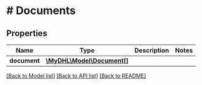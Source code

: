# # Documents

## Properties

Name | Type | Description | Notes
------------ | ------------- | ------------- | -------------
**document** | [**\MyDHL\Model\Document[]**](Document.md) |  |

[[Back to Model list]](../../README.md#models) [[Back to API list]](../../README.md#endpoints) [[Back to README]](../../README.md)
